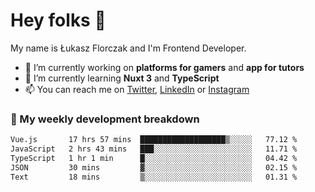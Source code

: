 # Hey folks 👋

My name is Łukasz Florczak and I'm Frontend Developer. 

- 🔭 I’m currently working on **platforms for gamers** and **app for tutors**
- 🌱 I’m currently learning **Nuxt 3** and **TypeScript**
- 📫 You can reach me on [Twitter](https://twitter.com/lukaszflorczak), [LinkedIn](https://pl.linkedin.com/in/lukasz-florczak) or [Instagram](https://instagram.com/lukaszflorczak)


### 🧮 My weekly development breakdown

<!--START_SECTION:waka-->

```txt
Vue.js       17 hrs 57 mins  ███████████████████▒░░░░░   77.12 %
JavaScript   2 hrs 43 mins   ███░░░░░░░░░░░░░░░░░░░░░░   11.71 %
TypeScript   1 hr 1 min      █░░░░░░░░░░░░░░░░░░░░░░░░   04.42 %
JSON         30 mins         ▓░░░░░░░░░░░░░░░░░░░░░░░░   02.15 %
Text         18 mins         ▒░░░░░░░░░░░░░░░░░░░░░░░░   01.31 %
```

<!--END_SECTION:waka-->

<!--
**lukaszflorczak/lukaszflorczak** is a ✨ _special_ ✨ repository because its `README.md` (this file) appears on your GitHub profile.

Here are some ideas to get you started:

- 🔭 I’m currently working on ...
- 🌱 I’m currently learning ...
- 👯 I’m looking to collaborate on ...
- 🤔 I’m looking for help with ...
- 💬 Ask me about ...
- 📫 How to reach me: ...
- 😄 Pronouns: ...
- ⚡ Fun fact: ...
-->
